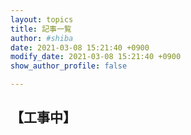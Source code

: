 ```yaml
---
layout: topics
title: 記事一覧
author: #shiba
date: 2021-03-08 15:21:40 +0900
modify_date: 2021-03-08 15:21:40 +0900
show_author_profile: false

---
```


## 【工事中】
